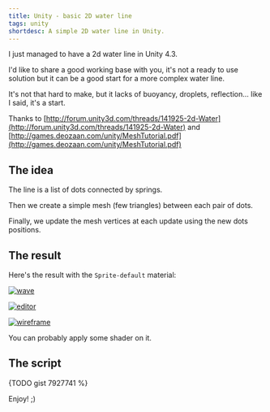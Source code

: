 ```yaml
---
title: Unity - basic 2D water line
tags: unity
shortdesc: A simple 2D water line in Unity.
---
```


I just managed to have a 2d water line in Unity 4.3.

I'd like to share a good working base with you, it's not a ready to use solution but it can be a good start for a more complex water line.

It's not that hard to make, but it lacks of buoyancy, droplets, reflection... like I said, it's a start.

Thanks to [http://forum.unity3d.com/threads/141925-2d-Water](http://forum.unity3d.com/threads/141925-2d-Water) and [http://games.deozaan.com/unity/MeshTutorial.pdf](http://games.deozaan.com/unity/MeshTutorial.pdf)

## The idea

The line is a list of dots connected by springs.

Then we create a simple mesh (few triangles) between each pair of dots.

Finally, we update the mesh vertices at each update using the new dots positions.

## The result

Here's the result with the ``Sprite-default`` material:

[ ![wave][wave]][wave]

[ ![editor][editor]][editor]

[ ![wireframe][wireframe]][wireframe]

You can probably apply some shader on it.

## The script

{TODO gist 7927741 %}

Enjoy! ;)


[editor]: {{site.url}}/static/content/posts/2013-12-12/editor.png

[wireframe]: {{site.url}}/static/content/posts/2013-12-12/wireframe.png

[wave]: {{site.url}}/static/content/posts/2013-12-12/wave.gif
